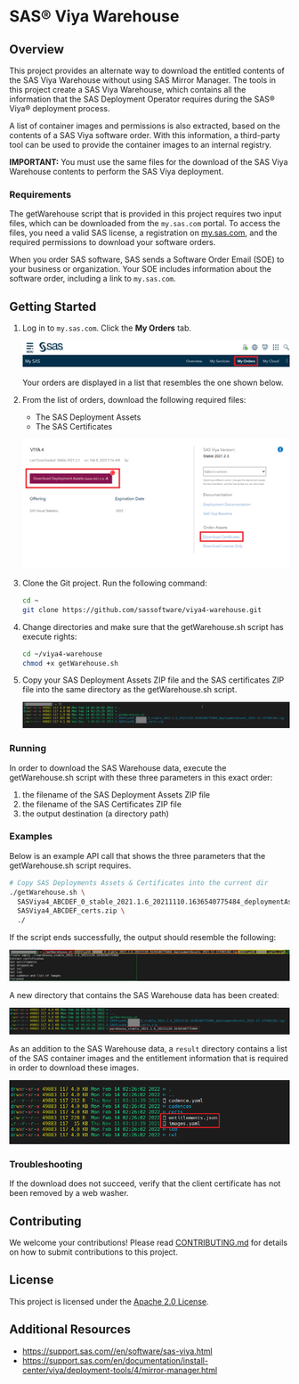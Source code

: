 # SAS&reg; Viya Warehouse

## Overview

This project provides an alternate way to download the entitled contents of the SAS Viya Warehouse without using SAS Mirror Manager. The tools in this project create a SAS Viya Warehouse, which contains all the information that the SAS Deployment Operator requires during the SAS&reg; Viya&reg; deployment process. 

A list of container images and permissions is also extracted, based on the contents of a SAS Viya software order. With this information, a third-party tool can be used to provide the container images to an internal registry.

**IMPORTANT:** You must use the same files for the download of the SAS Viya Warehouse contents to perform the SAS Viya deployment. 

### Requirements

The getWarehouse script that is provided in this project requires two input files, which can be downloaded from the `my.sas.com` portal. To access the files, you need a valid SAS license, a registration on [my.sas.com](https://my.sas.com/), and the required permissions to download your software orders. 

When you order SAS software, SAS sends a Software Order Email (SOE) to your business or organization. Your SOE includes information about the software order, including a link to `my.sas.com`.


## Getting Started

1. Log in to `my.sas.com`. Click the **My Orders** tab.

   ![mysascom_head](./images/mysascom_head.png)

   Your orders are displayed in a list that resembles the one shown below. 
   
1. From the list of orders, download the following required files: 

      - The SAS Deployment Assets 
      - The SAS Certificates

      ![mysascom](./images/mysascom.png)

1. Clone the Git project. Run the following command: 

   ```bash
   cd ~
   git clone https://github.com/sassoftware/viya4-warehouse.git
   ```

1. Change directories and make sure that the getWarehouse.sh script has execute rights:

   ```bash
   cd ~/viya4-warehouse
   chmod +x getWarehouse.sh
   ```

1. Copy your SAS Deployment Assets ZIP file and the SAS certificates ZIP file into the same directory as the getWarehouse.sh script. 

   ![getWarehouse_init](./images/getWarehouse_init.png)

### Running

In order to download the SAS Warehouse data, execute the getWarehouse.sh script with these three parameters in this exact order:

1. the filename of the SAS Deployment Assets ZIP file
2. the filename of the SAS Certificates ZIP file
3. the output destination (a directory path)

### Examples

Below is an example API call that shows the three parameters that the getWarehouse.sh script requires.

```bash
# Copy SAS Deployments Assets & Certificates into the current dir
./getWarehouse.sh \
  SASViya4_ABCDEF_0_stable_2021.1.6_20211110.1636540775484_deploymentAssests_2021-11-11T081342.tgz \
  SASViya4_ABCDEF_certs.zip \
  ./
```

If the script ends successfully, the output should resemble the following: 

![getWarehouse_call](./images/getWarehouse_call.png)

A new directory that contains the SAS Warehouse data has been created:

![getWarehouse_result](./images/getWarehouse_result.png)

As an addition to the SAS Warehouse data, a `result` directory contains a list of the SAS container images and the entitlement information that is required in order to download these images.

![getWarehouse_images](./images/getWarehouse_images.png)

### Troubleshooting

If the download does not succeed, verify that the client certificate has not been removed by a web washer.

## Contributing

We welcome your contributions! Please read [CONTRIBUTING.md](CONTRIBUTING.md) for details on how to submit contributions to this project. 

## License

This project is licensed under the [Apache 2.0 License](LICENSE).

## Additional Resources

* https://support.sas.com//en/software/sas-viya.html
* https://support.sas.com/en/documentation/install-center/viya/deployment-tools/4/mirror-manager.html
